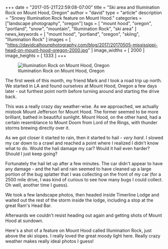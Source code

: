 +++
date = "2017-05-21T22:59:08-07:00"
title = "Ski area and Illumination Rock on Mount Hood, Oregon"
author = "david"
type = "article"
description = "Snowy Illumination Rock feature on Mount Hood."
categories = ["landscape photography", "oregon"]
tags = [ "mount hood", "oregon", "portland", "snow", "mountain", "Illumination Rock", "ski area" ]
news_keywords = [ "mount hood", "portland", "oregon", "skiing", "Illumination Rock" ]
images = [ "https://davidcalhounphotography.com/blog/2017/20170505-mississippi-head-on-mount-hood-oregon-2000.jpg" ]
image_widths = [ 2000 ]
image_heights = [ 1333 ]
+++

<figure itemscope itemtype="http://schema.org/Photograph">
<img itemprop="image" src="https://davidcalhounphotography.com/blog/2017/20170505-mississippi-head-on-mount-hood-oregon-2000.jpg" alt="Illumination Rock on Mount Hood, Oregon">
<figcaption itemprop="about">Illumination Rock on Mount Hood, Oregon</figcaption>
<meta itemprop="creator" content="David Calhoun">
<meta itemprop="copyrightHolder" content="David Calhoun Photography">
<meta itemprop="copyrightYear" content="2017">
<meta itemprop="genre" content="Travel Photography">
<meta itemprop="keywords" content="mount hood, oregon, portland, snow, mountain, Illumination Rock, ski area">
</figure>

The first week of this month, my friend Mark and I took a road trip up north.  We started in LA and found ourselves at Mount Hood, Oregon a few days later - out furthest point north before turning around and starting the drive back.

This was a really crazy day weather-wise.  As we approached, we actually mistook Mount Jefferson for Mount Hood.  The former seemed to be more brilliant, bathed in beautiful sunlight.  Mount Hood, on the other hand, had a certain resemblance to Mount Doom from Lord of the Rings, with thunder storms brewing directly over it.

As we got closer it started to rain, then it started to hail - *very hard*.  I slowed my car down to a crawl and reached a point where I realized I didn't know what to do.  Would the hail damage my car?  Would it hail even harder?  Should I just keep going?

Fortunately the hail let up after a few minutes.  The car didn't appear to have any damage - and the hail and rain seemed to have cleaned up a large portion of the bug splatter that I was collecting on the front of my car (for a 2500 mile drive, I was kind of curious to see how many bugs I could collect. Oh well, another time I guess).

We took a few landscape photos, then headed inside Timerline Lodge and waited out the rest of the storm inside the lodge, including a stop at the great Ram's Head Bar.

Afterwards we couldn't resist heading out again and getting shots of Mount Hood at sundown.

Here's a shot of a feature on Mount Hood called Illumination Rock, just above the ski slopes.  I really loved the great moody light here.  Really crazy weather makes really ideal photos I guess!